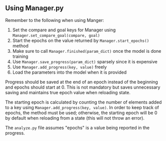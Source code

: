 ## Using Manager.py

Remember to the following when using Manger:
1) Set the compare and goal keys for Manager using <code>Manager.set_compare_goal(compare, goal)</code>
2) Start the epochs on the value returned by <code>Manager.start_epochs()</code> method
3) Make sure to call <code>Manager.finished(param_dict)</code> once the model is done training
4) Use <code>Manager.save_progress(param_dict)</code> sparsely since it is expensive 
5) Use <code>Manager.add_progress(key, value)</code> freely
6) Load the parameters into the model when it is provided

Progress should be saved at the end of an epoch instead of the beginning
and epochs should start at 0. This is not mandatory but saves unnecessary saving and maintains true epoch value when reloading state.

The starting epoch is calculated by counting the number of elements added to a key using <code>Manager.add_progress(key, value)</code>.
In order to keep track of epochs, the method must be used; otherwise, the starting epoch will be 0 by default when reloading from a state (this will not
throw an error).

The <code>analyze.py</code> file assumes "epochs" is a value being reported in the progress.